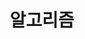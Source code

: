 ---
layout: page
title: 알고리즘
permalink: /category/알고리즘/
pagination: 
  enabled: true
  category: 알고리즘
---